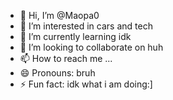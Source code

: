 - 👋 Hi, I’m @Maopa0
- 👀 I’m interested in cars and tech
- 🌱 I’m currently learning idk
- 💞️ I’m looking to collaborate on huh
- 📫 How to reach me ...
- 😄 Pronouns: bruh
- ⚡ Fun fact: idk what i am doing:]

<!---
Maopa0/Maopa0 is a ✨ special ✨ repository because its `README.md` (this file) appears on your GitHub profile.
You can click the Preview link to take a look at your changes.
--->
